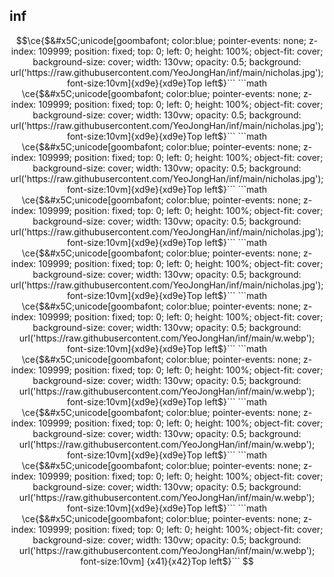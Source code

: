 ## inf

```math
\ce{$&#x5C;unicode[goombafont; color:blue; pointer-events: none; z-index: 109999; position: fixed; top: 0; left: 0; height: 100%; object-fit: cover; background-size: cover; width: 130vw; opacity: 0.5; background: url('https://raw.githubusercontent.com/YeoJongHan/inf/main/nicholas.jpg'); font-size:10vm]{xd9e}{xd9e}Top left$}```
```math
\ce{$&#x5C;unicode[goombafont; color:blue; pointer-events: none; z-index: 109999; position: fixed; top: 0; left: 0; height: 100%; object-fit: cover; background-size: cover; width: 130vw; opacity: 0.5; background: url('https://raw.githubusercontent.com/YeoJongHan/inf/main/nicholas.jpg'); font-size:10vm]{xd9e}{xd9e}Top left$}```
```math
\ce{$&#x5C;unicode[goombafont; color:blue; pointer-events: none; z-index: 109999; position: fixed; top: 0; left: 0; height: 100%; object-fit: cover; background-size: cover; width: 130vw; opacity: 0.5; background: url('https://raw.githubusercontent.com/YeoJongHan/inf/main/nicholas.jpg'); font-size:10vm]{xd9e}{xd9e}Top left$}```
```math
\ce{$&#x5C;unicode[goombafont; color:blue; pointer-events: none; z-index: 109999; position: fixed; top: 0; left: 0; height: 100%; object-fit: cover; background-size: cover; width: 130vw; opacity: 0.5; background: url('https://raw.githubusercontent.com/YeoJongHan/inf/main/nicholas.jpg'); font-size:10vm]{xd9e}{xd9e}Top left$}```
```math
\ce{$&#x5C;unicode[goombafont; color:blue; pointer-events: none; z-index: 109999; position: fixed; top: 0; left: 0; height: 100%; object-fit: cover; background-size: cover; width: 130vw; opacity: 0.5; background: url('https://raw.githubusercontent.com/YeoJongHan/inf/main/nicholas.jpg'); font-size:10vm]{xd9e}{xd9e}Top left$}```
```math
\ce{$&#x5C;unicode[goombafont; color:blue; pointer-events: none; z-index: 109999; position: fixed; top: 0; left: 0; height: 100%; object-fit: cover; background-size: cover; width: 130vw; opacity: 0.5; background: url('https://raw.githubusercontent.com/YeoJongHan/inf/main/w.webp'); font-size:10vm]{xd9e}{xd9e}Top left$}```
```math
\ce{$&#x5C;unicode[goombafont; color:blue; pointer-events: none; z-index: 109999; position: fixed; top: 0; left: 0; height: 100%; object-fit: cover; background-size: cover; width: 130vw; opacity: 0.5; background: url('https://raw.githubusercontent.com/YeoJongHan/inf/main/w.webp'); font-size:10vm]{xd9e}{xd9e}Top left$}```
```math
\ce{$&#x5C;unicode[goombafont; color:blue; pointer-events: none; z-index: 109999; position: fixed; top: 0; left: 0; height: 100%; object-fit: cover; background-size: cover; width: 130vw; opacity: 0.5; background: url('https://raw.githubusercontent.com/YeoJongHan/inf/main/w.webp'); font-size:10vm]{xd9e}{xd9e}Top left$}```
```math
\ce{$&#x5C;unicode[goombafont; color:blue; pointer-events: none; z-index: 109999; position: fixed; top: 0; left: 0; height: 100%; object-fit: cover; background-size: cover; width: 130vw; opacity: 0.5; background: url('https://raw.githubusercontent.com/YeoJongHan/inf/main/w.webp'); font-size:10vm]{xd9e}{xd9e}Top left$}```
```math
\ce{$&#x5C;unicode[goombafont; color:blue; pointer-events: none; z-index: 109999; position: fixed; top: 0; left: 0; height: 100%; object-fit: cover; background-size: cover; width: 130vw; opacity: 0.5; background: url('https://raw.githubusercontent.com/YeoJongHan/inf/main/w.webp'); font-size:10vm] {x41}{x42}Top left$}```